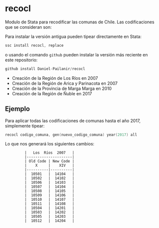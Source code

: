 # recocl
Modulo de Stata para recodificar las comunas de Chile. Las codificaciones que se consideran son:

Para instalar la versión antigua pueden tipear directamente en Stata:
```s
ssc install recocl, replace
```
o usando el comando ```github``` pueden instalar la versión más reciente en este repositorio:
```s
github install Daniel-Pailanir/recocl
```

+ Creación de la Región de Los Ríos en 2007
+ Creación de la Región de Arica y Parinacota en 2007
+ Creación de la Provincia de Marga Marga en 2010
+ Creación de la Región de Ñuble en 2017

## Ejemplo

Para aplicar todas las codificaciones de comunas hasta el año 2017, simplemente tipear:
```s
recocl codigo_comuna, gen(nuevo_codigo_comuna) year(2017) all
```

Lo que nos generará los siguientes cambios:

             |   Los  Ríos  2007   |
             |---------------------|
             | Old Code | New Code |
             |    X     |    XIV   |                   
             |----------|----------|
             |  10501   |  14104   |
             |  10502   |  14102   |
             |  10506   |  14103   |
             |  10507   |  14104   |
             |  10508   |  14105   |    
             |  10509   |  14106   |    
             |  10510   |  14107   |    
             |  10511   |  14108   |    
             |  10504   |  14201   |
             |  10503   |  14202   |    
             |  10505   |  14203   |    
             |  10512   |  14204   | 


